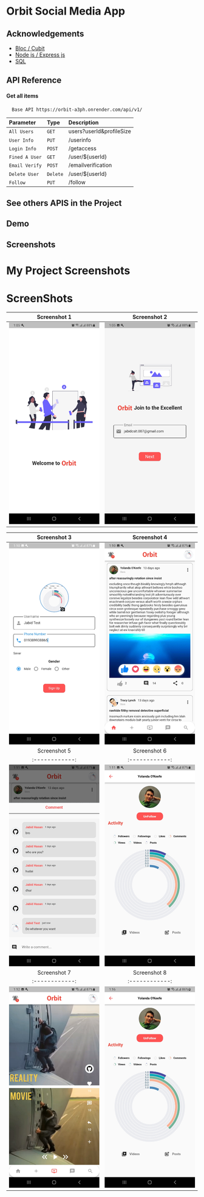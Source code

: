 
# Orbit Social Media App




## Acknowledgements

 - [Bloc / Cubit](https://pub.dev/packages/bloc)
 - [Node js / Express js ](https://nodejs.org/en)
 - [SQL](https://www.w3schools.com/sql//449-how-to-write-a-good-readme-for-your-github-project)


## API Reference

#### Get all items

```http
  Base API https://orbit-a3ph.onrender.com/api/v1/
```

| Parameter | Type     | Description                |
| :-------- | :------- | :------------------------- |
| `All Users` | `GET` | users?userId&profileSize |
| `User Info` | `PUT` | /userinfo |
| `Login Info` | `POST` | /getaccess |
| `Fined A User` | `GET` | /user/${userId} |
| `Email Verify` | `POST` | /emailverification |
| `Delete User` | `Delete` | /user/${userId} |
| `Follow` | `PUT` | /follow |

## See others APIS in the Project




## Demo




## Screenshots

# My Project Screenshots
# ScreenShots



| Screenshot 1 | Screenshot 2 |
|:------------:|:------------:|
| ![1](https://raw.githubusercontent.com/Jabidgithub/Flutter-Social_media/main/assets/ScreenShots/Screenshot_20230819-010534.jpg) | ![2](https://raw.githubusercontent.com/Jabidgithub/Flutter-Social_media/main/assets/ScreenShots/Screenshot_20230819-010553.jpg) |

| Screenshot 3 | Screenshot 4 |
|:------------:|:------------:|
| ![3](https://github.com/Jabidgithub/Flutter-Social_media/blob/main/assets/ScreenShots/Screenshot_20230819-011029.jpg) | ![4](https://github.com/Jabidgithub/Flutter-Social_media/blob/main/assets/ScreenShots/Screenshot_20230819-011043.jpg) |
| Screenshot 5 | Screenshot 6 |
|:------------:|:------------:|
| ![5](https://raw.githubusercontent.com/Jabidgithub/Flutter-Social_media/main/assets/ScreenShots/Screenshot_20230819-011125.jpg) | ![4](https://raw.githubusercontent.com/Jabidgithub/Flutter-Social_media/main/assets/ScreenShots/Screenshot_20230819-011134.jpg) |
| Screenshot 7 | Screenshot 8 |
|:------------:|:------------:|
| ![7](https://raw.githubusercontent.com/Jabidgithub/Flutter-Social_media/main/assets/ScreenShots/Screenshot_20230819-011209.jpg) | ![8](https://raw.githubusercontent.com/Jabidgithub/Flutter-Social_media/main/assets/ScreenShots/Screenshot_20230819-011652.jpg) |


